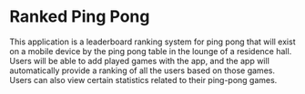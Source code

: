 Ranked Ping Pong
======

  This application is a leaderboard ranking system for ping pong that will exist on a mobile device by the ping pong table in the lounge of a residence hall. Users will be able to add played games with the app, and the app will automatically provide a ranking of all the users based on those games. Users can also view certain statistics related to their ping-pong games.


 
 
